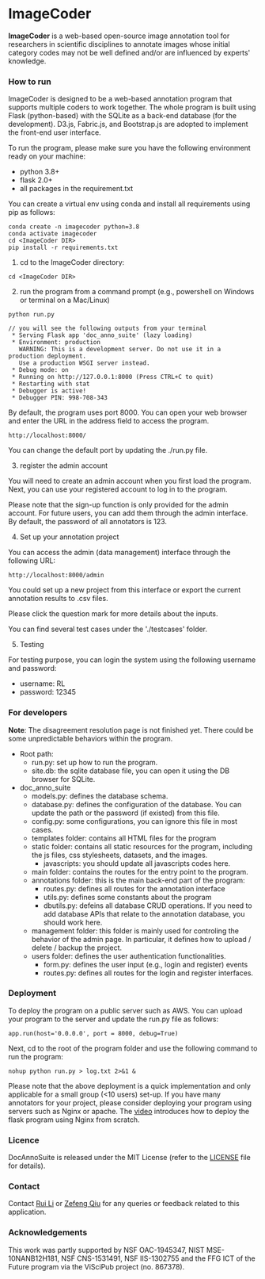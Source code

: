 # ImageCoder

**ImageCoder** is a web-based open-source image annotation tool for researchers in scientific disciplines to annotate images whose initial category codes may not be well defined and/or are influenced by experts' knowledge.

### How to run

ImageCoder is designed to be a web-based annotation program that supports multiple coders to work together. The whole program is built using Flask (python-based) with the SQLite as a back-end database (for the development). D3.js, Fabric.js, and Bootstrap.js are adopted to implement the front-end user interface.

To run the program, please make sure you have the following environment ready on your machine:

* python 3.8+
* flask 2.0+
* all packages in the requirement.txt

You can create a virtual env using conda and install all requirements using pip as follows:

```
conda create -n imagecoder python=3.8
conda activate imagecoder
cd <ImageCoder DIR>
pip install -r requirements.txt
```

1. cd to the ImageCoder directory:

```
cd <ImageCoder DIR>
```

2. run the program from a command prompt (e.g., powershell on Windows or terminal on a Mac/Linux)

```
python run.py

// you will see the following outputs from your terminal
 * Serving Flask app 'doc_anno_suite' (lazy loading)
 * Environment: production
   WARNING: This is a development server. Do not use it in a production deployment.
   Use a production WSGI server instead.
 * Debug mode: on
 * Running on http://127.0.0.1:8000 (Press CTRL+C to quit)
 * Restarting with stat
 * Debugger is active!
 * Debugger PIN: 998-708-343
```

By default, the program uses port 8000. You can open your web browser and enter the URL in the address field to access the program.

```
http://localhost:8000/
```

You can change the default port by updating the ./run.py file.

3. register the admin account

You will need to create an admin account when you first load the program. Next, you can use your registered account to log in to the program.

Please note that the sign-up function is only provided for the admin account. For future users, you can add them through the admin interface. By default, the password of all annotators is 123.

4. Set up your annotation project

You can access the admin (data management) interface through the following URL:

```
http://localhost:8000/admin
```

You could set up a new project from this interface or export the current annotation results to .csv files. 

Please click the question mark for more details about the inputs.

You can find several test cases under the './testcases' folder.

5. Testing

For testing purpose, you can login the system using the following username and password:

* username: RL
* password: 12345


### For developers

**Note**: The disagreement resolution page is not finished yet. There could be some unpredictable behaviors within the program.


* Root path:
  * run.py: set up how to run the program.
  * site.db: the sqlite database file, you can open it using the DB browser for SQLite.
* doc_anno_suite
  * models.py: defines the database schema.
  * database.py: defines the configuration of the database. You can update the path or the password (if existed) from this file.
  * config.py: some configurations, you can ignore this file in most cases.
  * templates folder: contains all HTML files for the program
  * static folder: contains all static resources for the program, including the js files, css stylesheets, datasets, and the images.
    * javascripts: you should update all javascripts codes here.
  * main folder: contains the routes for the entry point to the program.
  * annotations folder: this is the main back-end part of the program:
    * routes.py: defines all routes for the annotation interface
    * utils.py: defines some constants about the program
    * dbutils.py: defeins all database CRUD operations. If you need to add database APIs that relate to the annotation database, you should work here.
  * management folder: this folder is mainly used for controling the behavior of the admin page. In particular, it defines how to upload / delete / backup the project.
  * users folder: defines the user authentication functionalities.
    * form.py: defines the user input (e.g., login and register) events
    * routes.py: defines all routes for the login and register interfaces.


### Deployment

To deploy the program on a public server such as AWS. You can upload your program to the server and update the run.py file as follows:

```
app.run(host='0.0.0.0', port = 8000, debug=True)
```

Next, cd to the root of the program folder and use the following command to run the program:

```
nohup python run.py > log.txt 2>&1 &
```

Please note that the above deployment is a quick implementation and only applicable for a small group (<10 users) set-up. If you have many annotators for your project, please consider deploying your program using servers such as Nginx or apache. The [video](https://www.youtube.com/watch?v=goToXTC96Co&list=PL-osiE80TeTs4UjLw5MM6OjgkjFeUxCYH&index=14) introduces how to deploy the flask program using Nginx from scratch.

### Licence

DocAnnoSuite is released under the MIT License (refer to the [LICENSE](https://github.com/LiruiErnest/ImageCoder.Release/blob/main/LICENSE) file for details).


### Contact

Contact [Rui Li](https://web.cse.ohio-state.edu/~li.8950/) or [Zefeng Qiu](qiu.573@osu.edu) for any queries or feedback related to this application.

### Acknowledgements

This work was partly supported by NSF OAC-1945347, NIST
MSE-10NANB12H181, NSF CNS-1531491, NSF IIS-1302755 and
the FFG ICT of the Future program via the ViSciPub project (no.
867378).
